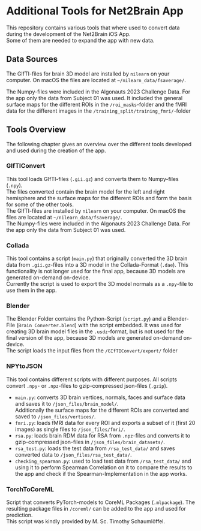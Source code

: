 # Additional Tools for Net2Brain App

This repository contains various tools that where used to convert data during the development of the Net2Brain iOS App.  
Some of them are needed to expand the app with new data.

## Data Sources
The GIfTI-files for brain 3D model are installed by `nilearn` on your computer. On macOS the files are located at `~/nilearn_data/fsaverage/`.

The Numpy-files were included in the Algonauts 2023 Challenge Data. For the app only the data from Subject 01 was used.
It included the general surface maps for the different ROIs in the `/roi_masks`-folder and the fMRI data for the different images in the `/training_split/training_fmri/`-folder

## Tools Overview
The following chapter gives an overview over the different tools developed and used during the creation of the app.
### GIfTIConvert
This tool loads GIfTI-files (`.gii.gz`) and converts them to Numpy-files (`.npy`).  
The files converted contain the brain model for the left and right hemisphere and the surface maps for the different ROIs and form the basis for some of the other tools.  
The GIfTI-files are installed by `nilearn` on your computer. On macOS the files are located at `~/nilearn_data/fsaverage/`.  
The Numpy-files were included in the Algonauts 2023 Challenge Data. For the app only the data from Subject 01 was used.

### Collada
This tool contains a script (`main.py`) that originally converted the 3D brain data from `.gii.gz`-files into a 3D model in the Collada-Format (`.dae`). This functionality is not longer used for the final app, because 3D models are generated on-demand on-device.  
Currently the script is used to export the 3D model normals as a `.npy`-file to use them in the app.

### Blender
The Blender Folder contains the Python-Script (`script.py`) and a Blender-File (`Brain Converter.blend`) with the script embedded. It was used for creating 3D brain model files in the `.usdz`-format, but is not used for the final version of the app, because 3D models are generated on-demand on-device.  
The script loads the input files from the `/GIfTIConvert/export/` folder

### NPYtoJSON
This tool contains different scripts with different purposes. All scripts convert `.npy`- or `.npz`-files to gzip-compressed json-files (`.gzip`).
- `main.py`: converts 3D brain vertices, normals, faces and surface data and saves it to `/json_files/brain_model/`.  
Additionally the surface maps for the different ROIs are converted and saved to `/json_files/vertices/`.
- `fmri.py`: loads fMRI data for every ROI and exports a subset of it (first 20 images) as single files to `/json_files/fmri/`.
- `rsa.py`: loads brain RDM data for RSA from `.npz`-files and converts it to gzip-compressed json-files in `/json_files/brain_datasets/`.
- `rsa_test.py`: loads the test data from `/rsa_test_data/` and saves converted data to `/json_files/rsa_test_data/`.
- `checking_spearman.py`: used to load test data from `/rsa_test_data/` and using it to perform Spearman Correlation on it to compare the results to the app and check if the Spearman-Implementation in the app works.

### TorchToCoreML
Script that converts PyTorch-models to CoreML Packages (`.mlpackage`). The resulting package files in `/coreml/` can be added to the app and used for prediction.  
This script was kindly provided by M. Sc. Timothy Schaumlöffel.